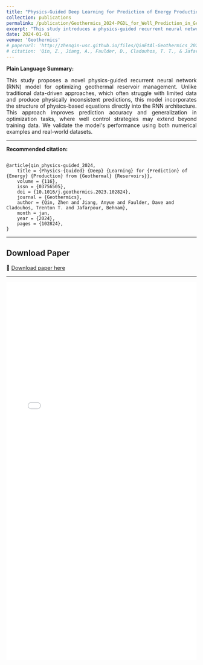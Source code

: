 ```yaml
---
title: "Physics-Guided Deep Learning for Prediction of Energy Production from Geothermal Reservoirs"
collection: publications
permalink: /publication/Geothermics_2024-PGDL_for_Well_Prediction_in_Geothermal_Reservoirs
excerpt: "This study introduces a physics-guided recurrent neural network model to predict and extrapolate for geothermal reservoir, enhancing prediction accuracy and reliability over traditional data-driven models"
date: 2024-01-01
venue: 'Geothermics'
# paperurl: 'http://zhenqin-usc.github.io/files/QinEtAl-Geothermics_2024-PGDL_for_Well_Prediction_in_Geothermal_Reservoirs.pdf'
# citation: 'Qin, Z., Jiang, A., Faulder, D., Cladouhos, T. T., & Jafarpour, B. (2024). "Physics-guided deep learning for prediction of energy production from geothermal reservoirs" <i>Geothermics</i>, 116, 102824.'
---
```


**Plain Language Summary:**
<div style="text-align: justify;">
This study proposes a novel physics-guided recurrent neural network (RNN) model for optimizing geothermal reservoir management. Unlike traditional data-driven approaches, which often struggle with limited data and produce physically inconsistent predictions, this model incorporates the structure of physics-based equations directly into the RNN architecture. This approach improves prediction accuracy and generalization in optimization tasks, where well control strategies may extend beyond training data. We validate the model's performance using both numerical examples and real-world datasets.
</div>

---

**Recommended citation:**  
<pre><code class="bibtex">
@article{qin_physics-guided_2024,
	title = {Physics-{Guided} {Deep} {Learning} for {Prediction} of {Energy} {Production} from {Geothermal} {Reservoirs}},
	volume = {116},
	issn = {03756505},
	doi = {10.1016/j.geothermics.2023.102824},
	journal = {Geothermics},
	author = {Qin, Zhen and Jiang, Anyue and Faulder, Dave and Cladouhos, Trenton T. and Jafarpour, Behnam},
	month = jan,
	year = {2024},
	pages = {102824},
}
</code></pre>

---
## **Download Paper**
📄 [Download paper here](http://zhenqin-usc.github.io/files/QinEtAl-Geothermics_2024-PGDL_for_Well_Prediction_in_Geothermal_Reservoirs.pdf)

---
<iframe src="/files/QinEtAl-Geothermics_2024-PGDL_for_Well_Prediction_in_Geothermal_Reservoirs.pdf" width="100%" height="1000px" style="border: none;"></iframe>

